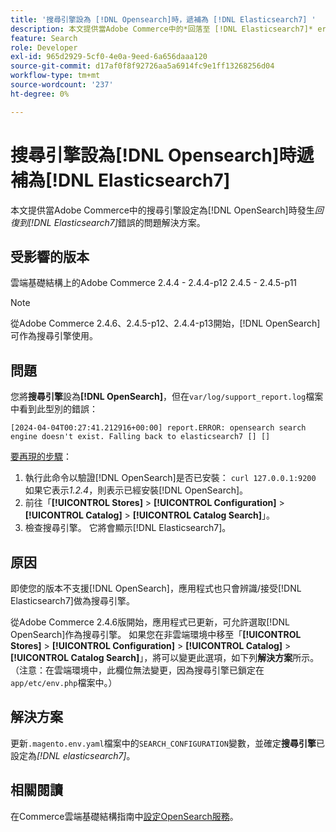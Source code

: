 ```yaml
---
title: '搜尋引擎設為 [!DNL Opensearch]時，遞補為 [!DNL Elasticsearch7] '
description: 本文提供當Adobe Commerce中的*回落至 [!DNL Elasticsearch7]* error occurs when the search engine is set to [!DNL OpenSearch] 時問題的解決方案。
feature: Search
role: Developer
exl-id: 965d2929-5cf0-4e0a-9eed-6a656daaa120
source-git-commit: d17af0f8f92726aa5a6914fc9e1ff13268256d04
workflow-type: tm+mt
source-wordcount: '237'
ht-degree: 0%

---
```


# 搜尋引擎設為[!DNL Opensearch]時遞補為[!DNL Elasticsearch7]

本文提供當Adobe Commerce中的搜尋引擎設定為[!DNL OpenSearch]時發生&#x200B;*回復到[!DNL Elasticsearch7]*&#x200B;錯誤的問題解決方案。

## 受影響的版本

雲端基礎結構上的Adobe Commerce
2.4.4 - 2.4.4-p12
2.4.5 - 2.4.5-p11

>[!NOTE]
>
>從Adobe Commerce 2.4.6、2.4.5-p12、2.4.4-p13開始，[!DNL OpenSearch]可作為搜尋引擎使用。

## 問題

您將&#x200B;**搜尋引擎**&#x200B;設為&#x200B;**[!DNL OpenSearch]**，但在`var/log/support_report.log`檔案中看到此型別的錯誤：

```[2024-04-04T00:27:41.212916+00:00] report.ERROR: opensearch search engine doesn't exist. Falling back to elasticsearch7 [] []```

<u>要再現的步驟</u>：

1. 執行此命令以驗證[!DNL OpenSearch]是否已安裝： `curl 127.0.0.1:9200`<br>
如果它表示*1.2.4*，則表示已經安裝[!DNL OpenSearch]。
1. 前往「**[!UICONTROL Stores]** > **[!UICONTROL Configuration]** > **[!UICONTROL Catalog]** > **[!UICONTROL Catalog Search]**」。
1. 檢查搜尋引擎。 它將會顯示[!DNL Elasticsearch7]。

## 原因

即使您的版本不支援[!DNL OpenSearch]，應用程式也只會辨識/接受[!DNL Elasticsearch7]做為搜尋引擎。

從Adobe Commerce 2.4.6版開始，應用程式已更新，可允許選取[!DNL OpenSearch]作為搜尋引擎。
如果您在非雲端環境中移至「**[!UICONTROL Stores]** > **[!UICONTROL Configuration]** > **[!UICONTROL Catalog]** > **[!UICONTROL Catalog Search]**」，將可以變更此選項，如下列&#x200B;**解決方案**&#x200B;所示。
（注意：在雲端環境中，此欄位無法變更，因為搜尋引擎已鎖定在`app/etc/env.php`檔案中。）

## 解決方案

更新`.magento.env.yaml`檔案中的`SEARCH_CONFIGURATION`變數，並確定&#x200B;**搜尋引擎**&#x200B;已設定為&#x200B;*[!DNL elasticsearch7]*。

## 相關閱讀

在Commerce雲端基礎結構指南中[設定OpenSearch服務](https://experienceleague.adobe.com/docs/commerce-cloud-service/user-guide/configure/service/opensearch.html)。
